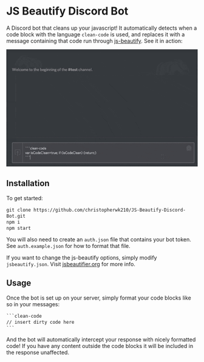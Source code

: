 # JS Beautify Discord Bot
A Discord bot that cleans up your javascript! It automatically detects when a code block with the language `clean-code` is used, and replaces it with a message containing that code run through [js-beautify](http://jsbeautifier.org/). See it in action:

![clean code in action](cleancode.gif)

## Installation
To get started:
```
git clone https://github.com/christopherwk210/JS-Beautify-Discord-Bot.git
npm i
npm start
```
You will also need to create an `auth.json` file that contains your bot token. See `auth.example.json` for how to format that file.

If you want to change the js-beautify options, simply modify `jsbeautify.json`. Visit [jsbeautifier.org](http://jsbeautifier.org/) for more info.

## Usage
Once the bot is set up on your server, simply format your code blocks like so in your messages:

    ```clean-code
    // insert dirty code here
    ```

And the bot will automatically intercept your response with nicely formatted code! If you have any content outside the code blocks it will be included in the response unaffected.
